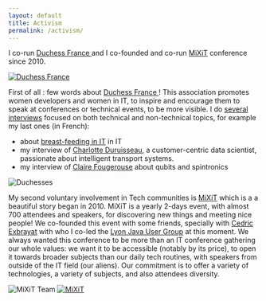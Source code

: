 ```yaml
---
layout: default
title: Activism
permalink: /activism/
---
```


I co-run [Duchess France ](http://www.duchess-france.org/) and I co-founded and co-run [MiXiT](https://mixitconf.org) conference since 2010.

[![Duchess France](http://www.duchess-france.org/wp-content/uploads/2015/05/duchess.jpg)](http://www.duchess-france.org)

First of all : few words about [Duchess France ](http://www.duchess-france.org/)! This association promotes women developers and women in IT, to inspire and encourage them to speak at conferences or technical events, to be more visible. I do [several interviews](http://www.duchess-france.org/author/acrepet/) focused on both technical and non-technical topics, for example my last ones (in French):
- about [breast-feeding in IT](http://www.duchess-france.org/mafia-lactee-travail/) in IT
- my interview of [Charlotte Duruisseau](http://www.duchess-france.org/interview-de-charlotte-passionnee-transports-intelligents/), a customer-centric data scientist, passionate about intelligent transport systems.
- my interview of [Claire Fougerouse](http://www.duchess-france.org/jai-teste-qbits-spintronique-japon/#more-9281) about qubits and spintronics



![Duchesses](http://blog.ninja-squad.com/assets/images/devoxx-bof-duchess.png)

My second voluntary involvement in Tech communities is [MiXiT](https://mixitconf.org) which is a a beautiful story began in 2010. MiXiT is a yearly 2-days event, with almost 700 attendees and speakers, for discovering new things and meeting nice people! We co-founded this event with some friends, specially with [Cedric Exbrayat](https://hypedrivendev.io/) with who I co-led the [Lyon Java User Group](http://www.lyonjug.org/) at this moment.
We always wanted this conference to be more than an IT conference gathering our whole values: we want it to be accessible (notably by its price), to open it towards broader subjects than our daily tech routines, with speakers from outside of the IT field (our aliens). Our commitment is to offer a variety of technologies, a variety of subjects, and also attendees diversity.

![MiXiT Team](https://mixitconf.org/images/article/2015-02-16-identity/2-brainstorm.jpg)
[![MiXiT](https://mixitconf.org/images/article/2015-02-16-identity/1-hashtag.png)](https://mixitconf.org)
